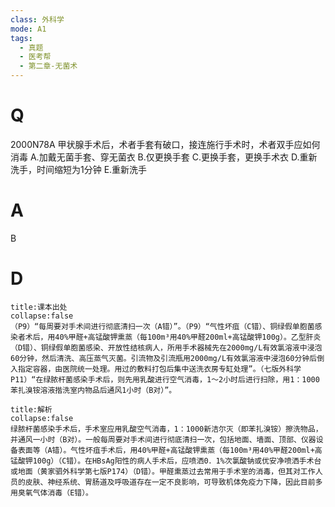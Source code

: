 ```yaml
---
class: 外科学
mode: A1
tags:
  - 真题
  - 医考帮
  - 第二章-无菌术
---
```


# Q
2000N78A 甲状腺手术后，术者手套有破口，接连施行手术时，术者双手应如何消毒
A.加戴无菌手套、穿无菌衣
B.仅更换手套
C.更换手套，更换手术衣
D.重新洗手，时间缩短为1分钟
E.重新洗手

# A
B
# D
```ad-note
title:课本出处
collapse:false
（P9）“每周要对手术间进行彻底清扫一次（A错）”。（P9）“气性坏疽（C错）、铜绿假单胞菌感染者术后，用40%甲醛+高锰酸钾熏蒸（每100m³用40%甲醛200ml+高锰酸钾100g）。乙型肝炎（D错）、铜绿假单胞菌感染、开放性结核病人，所用手术器械先在2000mg/L有效氯溶液中浸泡60分钟，然后清洗、高压蒸气灭菌。引流物及引流瓶用2000mg/L有效氯溶液中浸泡60分钟后倒入指定容器，由医院统一处理。用过的敷料打包后集中送洗衣房专缸处理”。（七版外科学P11）“在绿脓杆菌感染手术后，则先用乳酸进行空气消毒，1～2小时后进行扫除，用1：1000苯扎溴铵溶液揩洗室内物品后通风1小时（B对）”。
```

```ad-summary
title:解析
collapse:false
绿脓杆菌感染手术后，手术室应用乳酸空气消毒，1：1000新洁尔灭（即苯扎溴铵）擦洗物品，并通风一小时（B对）。一般每周要对手术间进行彻底清扫一次，包括地面、墙面、顶部、仪器设备表面等（A错）。气性坏疽手术后，用40%甲醛+高锰酸钾熏蒸（每100m³用40%甲醛200ml+高锰酸钾100g）（C错）。在HBsAg阳性的病人手术后，应喷洒0．1%次氯酸钠或优安净喷洒手术台或地面（黄家驷外科学第七版P174）（D错）。甲醛熏蒸过去常用于手术室的消毒，但其对工作人员的皮肤、神经系统、胃肠道及呼吸道存在一定不良影响，可导致机体免疫力下降，因此目前多用臭氧气体消毒（E错）。
```


